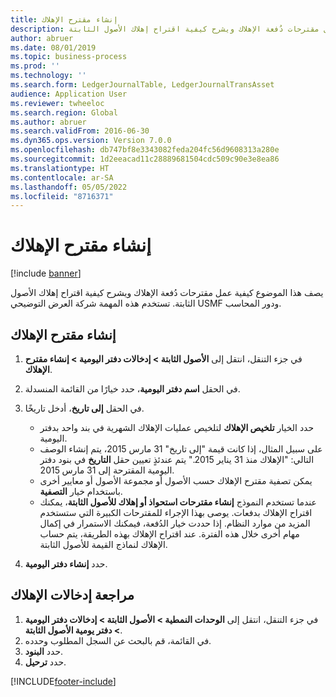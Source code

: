 ```yaml
---
title: إنشاء مقترح الإهلاك
description: يصف هذا الموضوع كيفية عمل مقترحات دُفعة الإهلاك ويشرح كيفية اقتراح إهلاك الأصول الثابتة.
author: abruer
ms.date: 08/01/2019
ms.topic: business-process
ms.prod: ''
ms.technology: ''
ms.search.form: LedgerJournalTable, LedgerJournalTransAsset
audience: Application User
ms.reviewer: twheeloc
ms.search.region: Global
ms.author: abruer
ms.search.validFrom: 2016-06-30
ms.dyn365.ops.version: Version 7.0.0
ms.openlocfilehash: db747bf8e3343082feda204fc56d9608313a280e
ms.sourcegitcommit: 1d2eeacad11c28889681504cdc509c90e3e8ea86
ms.translationtype: HT
ms.contentlocale: ar-SA
ms.lasthandoff: 05/05/2022
ms.locfileid: "8716371"
---
```

# <a name="create-a-depreciation-proposal"></a>إنشاء مقترح الإهلاك

[!include [banner](../../includes/banner.md)]

يصف هذا الموضوع كيفية عمل مقترحات دُفعة الإهلاك ويشرح كيفية اقتراح إهلاك الأصول الثابتة. تستخدم هذه المهمة شركة العرض التوضيحي USMF ودور المحاسب.


## <a name="create-a-depreciation-proposal"></a>إنشاء مقترح الإهلاك
1. في جزء التنقل، انتقل إلى **الأصول الثابتة > إدخالات دفتر اليومية‬ > إنشاء مقترح الإهلاك‬‬**.
2. في الحقل **اسم دفتر اليومية‬**، حدد خيارًا من القائمة المنسدلة.
3. في الحقل **إلى تاريخ**، أدخل تاريخًا.

    - حدد الخيار **تلخيص الإهلاك** لتلخيص عمليات الإهلاك الشهرية في بند واحد بدفتر اليومية.  
    - على سبيل المثال، إذا كانت قيمة "إلى تاريخ" 31 مارس 2015، يتم إنشاء الوصف التالي: "الإهلاك منذ 31 يناير 2015." يتم عندئذٍ تعيين حقل **التاريخ** في بنود دفتر اليومية المقترحة إلى 31 مارس 2015.  
    - يمكن تصفية مقترح الإهلاك حسب الأصول أو مجموعة الأصول أو معايير أخرى باستخدام خيار **التصفية**.  
    - عندما تستخدم النموذج **إنشاء مقترحات استحواذ أو إهلاك للأصول الثابتة‬**، يمكنك اقتراح الإهلاك بدفعات. يوصى بهذا الإجراء للمقترحات الكبيرة التي ستستخدم المزيد من موارد النظام. إذا حددت خيار الدُفعة، فيمكنك الاستمرار في إكمال مهام أخرى خلال هذه الفترة. عند اقتراح الإهلاك بهذه الطريقة، يتم حساب الإهلاك لنماذج القيمة للأصول الثابتة.  

4. حدد **إنشاء دفتر اليومية**.

## <a name="review-depreciation-entries"></a>مراجعة إدخالات الإهلاك
1. في جزء التنقل، انتقل إلى **الوحدات النمطية > الأصول الثابتة > إدخالات دفتر اليومية‬ > دفتر يومية الأصول الثابتة‬**.
2. في القائمة، قم بالبحث عن السجل المطلوب وحدده.
3. حدد **البنود**.
4. حدد **ترحيل**.



[!INCLUDE[footer-include](../../../includes/footer-banner.md)]
